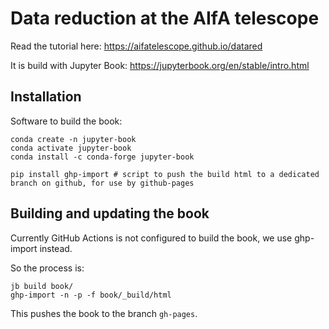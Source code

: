 
# Data reduction at the AIfA telescope

Read the tutorial here: https://aifatelescope.github.io/datared

It is build with Jupyter Book: 
https://jupyterbook.org/en/stable/intro.html


## Installation

Software to build the book:

```
conda create -n jupyter-book
conda activate jupyter-book
conda install -c conda-forge jupyter-book

pip install ghp-import # script to push the build html to a dedicated branch on github, for use by github-pages
```

## Building and updating the book

Currently GitHub Actions is not configured to build the book, we use ghp-import instead.

So the process is:

```
jb build book/
ghp-import -n -p -f book/_build/html
```

This pushes the book to the branch `gh-pages`.




